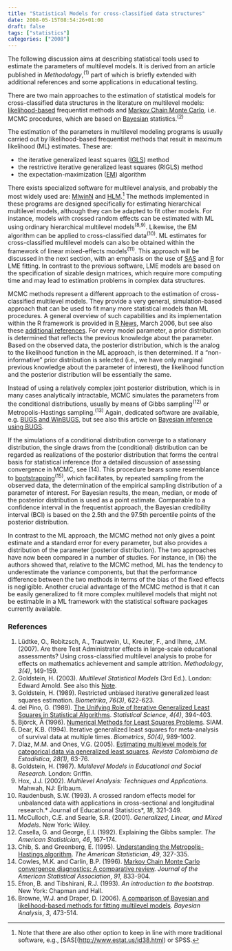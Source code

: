 ```yaml
---
title: "Statistical Models for cross-classified data structures"
date: 2008-05-15T08:54:26+01:00
draft: false
tags: ["statistics"]
categories: ["2008"]
---
```


The following discussion aims at describing statistical tools used to estimate the parameters of multilevel models. It is derived from an article published in *Methodology*,<sup>(1)</sup> part of which is briefly extended with additional references and some applications in educational testing.

There are two main approaches to the estimation of statistical models for cross-classified data structures in the literature on multilevel models: [likelihood-based][likelihood-based] frequentist methods and [Markov Chain Monte Carlo][Markov Chain Monte Carlo], i.e. MCMC procedures, which are based on [Bayesian][Bayesian] statistics.<sup>(2)</sup>

The estimation of the parameters in multilevel modeling programs is usually carried out by likelihood-based frequentist methods that result in maximum likelihood (ML) estimates. These are:

- the iterative generalized least squares ([IGLS][IGLS]) method 
- the restrictive iterative generalized least squares (RIGLS) method 
- the expectation-maximization ([EM][EM]) algorithm

There exists specialized software for multilevel analysis, and probably the most widely used are: [MlwinN][MlwinN] and [HLM][HLM].[^1] The methods implemented in these programs are designed specifically for estimating hierarchical multilevel models, although they can be adapted to fit other models. For instance, models with crossed random effects can be estimated with ML using ordinary hierarchical multilevel models<sup>(8,9)</sup>. Likewise, the EM algorithm can be applied to cross-classified data<sup>(10)</sup>. ML estimates for cross-classified multilevel models can also be obtained within the framework of linear mixed-effects models<sup>(11)</sup>. This approach will be discussed in the next section, with an emphasis on the use of [SAS][SAS] and [R][R] for LME fitting. In contrast to the previous software, LME models are based on the specification of sizable design matrices, which require more computing time and may lead to estimation problems in complex data structures.

MCMC methods represent a different approach to the estimation of cross-classified multilevel models. They provide a very general, simulation-based approach that can be used to fit many more statistical models than ML procedures. A general overview of such capabilities and its implementation within the R framework is provided in [R News][R News], March 2006, but see also these [additional references]. For every model parameter, a prior distribution is determined that reflects the previous knowledge about the parameter. Based on the observed data, the posterior distribution, which is the analog to the likelihood function in the ML approach, is then determined. If a “non-informative” prior distribution is selected (i.e., we have only marginal previous knowledge about the parameter of interest), the likelihood function and the posterior distribution will be essentially the same.

Instead of using a relatively complex joint posterior distribution, which is in many cases analytically intractable, MCMC simulates the parameters from the conditional distributions, usually by means of Gibbs sampling<sup>(12)</sup> or Metropolis-Hastings sampling.<sup>(13)</sup> Again, dedicated software are available, e.g. [BUGS and WinBUGS][BUGS and WinBUGS], but see also this article on [Bayesian inference using BUGS][Bayesian inference using BUGS].

If the simulations of a conditional distribution converge to a stationary distribution, the single draws from the (conditional) distribution can be regarded as realizations of the posterior distribution that forms the central basis for statistical inference (for a detailed discussion of assessing convergence in MCMC, see (14). This procedure bears some resemblance to [bootstrapping][bootstrapping]<sup>(15)</sup>, which facilitates, by repeated sampling from the observed data, the determination of the empirical sampling distribution of a parameter of interest. For Bayesian results, the mean, median, or mode of the posterior distribution is used as a point estimate. Comparable to a confidence interval in the frequentist approach, the Bayesian credibility interval (BCI) is based on the 2.5th and the 97.5th percentile points of the posterior distribution.

In contrast to the ML approach, the MCMC method not only gives a point estimate and a standard error for every parameter, but also provides a distribution of the parameter (posterior distribution). The two approaches have now been compared in a number of studies. For instance, in (16) the authors showed that, relative to the MCMC method, ML has the tendency to underestimate the variance components, but that the performance difference between the two methods in terms of the bias of the fixed effects is negligible. Another crucial advantage of the MCMC method is that it can be easily generalized to fit more complex multilevel models that might not be estimable in a ML framework with the statistical software packages currently available.

### References

1. Lüdtke, O., Robitzsch, A., Trautwein, U., Kreuter, F., and Ihme, J.M. (2007). Are there Test Administrator effects in large-scale educational assessments? Using cross-classified multilevel analysis to probe for effects on mathematics achievement and sample attrition. *Methodology*, *3(4)*, 149-159.
2. Goldstein, H. (2003). *Multilevel Statistical Models* (3rd Ed.). London: Edward Arnold. See also this <a href="http://www.aliquote.org/memos/2008/02/16/applications-of-latent-trait-and-latent-class-models-in-the-social-sciences/">Note</a>.
3. Goldstein, H. (1989). Restricted unbiased iterative generalized least squares estimation. *Biometrika*, *76(3)*, 622-623.
4. del Pino, G. (1989). <a href="http://projecteuclid.org/DPubS/Repository/1.0/Disseminate?view=body&amp;id=pdf_1&amp;handle=euclid.ss/1177012408">The Unifying Role of Iterative Generalized Least Squares in Statistical Algorithms</a>. *Statistical Science*, *4(4)*, 394-403.
5. Björck, Å (1996). <a href="http://www.mai.liu.se/~akbjo/LSPbook.html">Numerical Methods for Least Squares Problems</a>. SIAM. 
6. Dear, K.B. (1994). Iterative generalized least squares for meta-analysis of survival data at multiple times. *Biometrics*, *50(4)*, 989-1002.
7. Díaz, M.M. and Ones, V.G. (2005). <a href="http://www.emis.de/journals/RCE/V28/V28_1_63MonteroGuerra.pdf">Estimating multilevel models for categorical data via generalized least squares</a>. *Revista Colombiana de Estadística*, *28(1)*, 63-76.
8. Goldstein, H. (1987). *Multilevel Models in Educational and Social Research*. London: Griffin.
9. Hox, J.J. (2002). *Multilevel Analysis: Techniques and Applications*. Mahwah, NJ: Erlbaum.
10. Raudenbush, S.W. (1993). A crossed random effects model for unbalanced data with applications in cross-sectional and longitudinal research.* Journal of Educational Statistics*, *18*, 321-349.
11. McCulloch, C.E. and Searle, S.R. (2001). *Generalized, Linear, and Mixed Models*. New York: Wiley.
12. Casella, G. and George, E.I. (1992). Explaining the Gibbs sampler. *The American Statistician*, *46*, 167-174.
13. Chib, S. and Greenberg, E. (1995). <a href="http://allman.rhon.itam.mx/~lnieto/index_archivos/Chib&amp;Greenberg1995.pdf">Understanding the Metropolis-Hastings algorithm</a>. *The American Statistician*, *49*, 327-335.
14. Cowles, M.K. and Carlin, B.P. (1996). <a href="http://www.public.iastate.edu/~alicia/stat544/rr94-008.pdf">Markov Chain Monte Carlo convergence diagnostics: A comparative review</a>. *Journal of the American Statistical Association*, *91*, 833-904.
15. Efron, B. and Tibshirani, R.J. (1993). *An introduction to the bootstrap*. New York: Chapman and Hall.
16. Browne, W.J. and Draper, D. (2006). <a href="http://ba.stat.cmu.edu/journal/2006/vol01/issue03/draper2.pdf">A comparison of Bayesian and likelihood-based methods for fitting multilevel models</a>. *Bayesian Analysis*, *3*, 473-514.

[^1]: Note that there are also other option to keep in line with more traditional software, e.g., [SAS[(http://www.estat.us/id38.html) or SPSS.


[likelihood-based]: http://en.wikipedia.org/wiki/Likelihood_principle "Wikipedia"
[Markov Chain Monte Carlo]: http://en.wikipedia.org/wiki/Markov_Chain_Monte_Carlo "Wikipedia"
[Bayesian]: http://en.wikipedia.org/wiki/Bayesian_inference "Wikipedia"
[IGLS]: http://en.wikipedia.org/wiki/Iteratively_re-weighted_least_squares "Wikipedia"
[EM]: http://en.wikipedia.org/wiki/Expectation-maximization_algorithm "Wikipedia"
[MlwinN]: http://www.cmm.bristol.ac.uk/MLwiN/index.shtml
[HLM]: http://www.ssicentral.com/hlm/index.html
[SAS]: http://www.sas.com
[R]: http://cran.r-project.org
[R News]: http://cran.r-project.org/doc/Rnews/Rnews_2006-1.pdf
[additional references]: http://tolstoy.newcastle.edu.au/R/help/05/09/12589.html
[BUGS and WinBUGS]: http://www.mrc-bsu.cam.ac.uk/bugs/
[Bayesian inference using BUGS]: http://citeseer.ist.psu.edu/298379.html
[bootstrapping]: http://en.wikipedia.org/wiki/Bootstrapping_%28statistics%29 "Wikipedia"